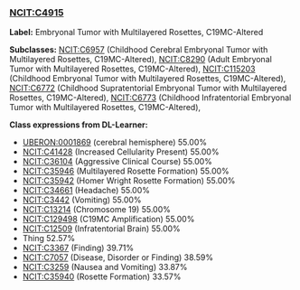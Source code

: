 
### [NCIT:C4915](http://purl.obolibrary.org/obo/NCIT_C4915)
**Label:** Embryonal Tumor with Multilayered Rosettes, C19MC-Altered

**Subclasses:** [NCIT:C6957](http://purl.obolibrary.org/obo/NCIT_C6957) (Childhood Cerebral Embryonal Tumor with Multilayered Rosettes, C19MC-Altered), [NCIT:C8290](http://purl.obolibrary.org/obo/NCIT_C8290) (Adult Embryonal Tumor with Multilayered Rosettes, C19MC-Altered), [NCIT:C115203](http://purl.obolibrary.org/obo/NCIT_C115203) (Childhood Embryonal Tumor with Multilayered Rosettes, C19MC-Altered), [NCIT:C6772](http://purl.obolibrary.org/obo/NCIT_C6772) (Childhood Supratentorial Embryonal Tumor with Multilayered Rosettes, C19MC-Altered), [NCIT:C6773](http://purl.obolibrary.org/obo/NCIT_C6773) (Childhood Infratentorial Embryonal Tumor with Multilayered Rosettes, C19MC-Altered), 

**Class expressions from DL-Learner:**

- [UBERON:0001869](http://purl.obolibrary.org/obo/UBERON_0001869) (cerebral hemisphere) 55.00%
- [NCIT:C41428](http://purl.obolibrary.org/obo/NCIT_C41428) (Increased Cellularity Present) 55.00%
- [NCIT:C36104](http://purl.obolibrary.org/obo/NCIT_C36104) (Aggressive Clinical Course) 55.00%
- [NCIT:C35946](http://purl.obolibrary.org/obo/NCIT_C35946) (Multilayered Rosette Formation) 55.00%
- [NCIT:C35942](http://purl.obolibrary.org/obo/NCIT_C35942) (Homer Wright Rosette Formation) 55.00%
- [NCIT:C34661](http://purl.obolibrary.org/obo/NCIT_C34661) (Headache) 55.00%
- [NCIT:C3442](http://purl.obolibrary.org/obo/NCIT_C3442) (Vomiting) 55.00%
- [NCIT:C13214](http://purl.obolibrary.org/obo/NCIT_C13214) (Chromosome 19) 55.00%
- [NCIT:C129498](http://purl.obolibrary.org/obo/NCIT_C129498) (C19MC Amplification) 55.00%
- [NCIT:C12509](http://purl.obolibrary.org/obo/NCIT_C12509) (Infratentorial Brain) 55.00%
- Thing 52.57%
- [NCIT:C3367](http://purl.obolibrary.org/obo/NCIT_C3367) (Finding) 39.71%
- [NCIT:C7057](http://purl.obolibrary.org/obo/NCIT_C7057) (Disease, Disorder or Finding) 38.59%
- [NCIT:C3259](http://purl.obolibrary.org/obo/NCIT_C3259) (Nausea and Vomiting) 33.87%
- [NCIT:C35940](http://purl.obolibrary.org/obo/NCIT_C35940) (Rosette Formation) 33.57%


